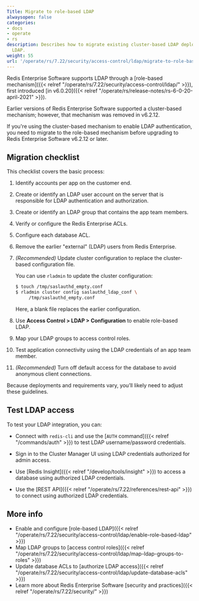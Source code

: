 ```yaml
---
Title: Migrate to role-based LDAP
alwaysopen: false
categories:
- docs
- operate
- rs
description: Describes how to migrate existing cluster-based LDAP deployments to role-based
  LDAP.
weight: 55
url: '/operate/rs/7.22/security/access-control/ldap/migrate-to-role-based-ldap/'
---
```


Redis Enterprise Software supports LDAP through a [role-based mechanism]({{< relref "/operate/rs/7.22/security/access-control/ldap/" >}}), first introduced [in v6.0.20]({{< relref "/operate/rs/release-notes/rs-6-0-20-april-2021" >}}).

Earlier versions of Redis Enterprise Software supported a cluster-based mechanism; however, that mechanism was removed in v6.2.12.

If you're using the cluster-based mechanism to enable LDAP authentication, you need to migrate to the role-based mechanism before upgrading to Redis Enterprise Software v6.2.12 or later.

## Migration checklist

This checklist covers the basic process:

1.  Identify accounts per app on the customer end.

1.  Create or identify an LDAP user account on the server that is responsible for LDAP authentication and authorization.

1.  Create or identify an LDAP group that contains the app team members.

1.  Verify or configure the Redis Enterprise ACLs.

1.  Configure each database ACL.

1.  Remove the earlier "external" (LDAP) users from Redis Enterprise.

1.  _(Recommended)_ Update cluster configuration to replace the cluster-based configuration file.

    You can use `rladmin` to update the cluster configuration:

    ``` bash
    $ touch /tmp/saslauthd_empty.conf
    $ rladmin cluster config saslauthd_ldap_conf \
         /tmp/saslauthd_empty.conf
    ```

    Here, a blank file replaces the earlier configuration.

1.  Use **Access Control > LDAP > Configuration** to enable role-based LDAP.

1.  Map your LDAP groups to access control roles.

1.  Test application connectivity using the LDAP credentials of an app team member.

1.  _(Recommended)_ Turn off default access for the database to avoid anonymous client connections.

 Because deployments and requirements vary, you’ll likely need to adjust these guidelines.

## Test LDAP access

To test your LDAP integration, you can:

- Connect with `redis-cli` and use the [`AUTH` command]({{< relref "/commands/auth" >}}) to test LDAP username/password credentials.

- Sign in to the Cluster Manager UI using LDAP credentials authorized for admin access.

- Use [Redis Insight]({{< relref "/develop/tools/insight" >}}) to access a database using authorized LDAP credentials.

- Use the [REST API]({{< relref "/operate/rs/7.22/references/rest-api" >}}) to connect using authorized LDAP credentials.

## More info

- Enable and configure [role-based LDAP]({{< relref "/operate/rs/7.22/security/access-control/ldap/enable-role-based-ldap" >}})
- Map LDAP groups to [access control roles]({{< relref "/operate/rs/7.22/security/access-control/ldap/map-ldap-groups-to-roles" >}})
- Update database ACLs to [authorize LDAP access]({{< relref "/operate/rs/7.22/security/access-control/ldap/update-database-acls" >}})
- Learn more about Redis Enterprise Software [security and practices]({{< relref "/operate/rs/7.22/security/" >}})
